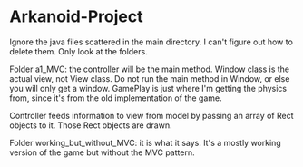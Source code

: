 # Arkanoid-Project
Ignore the java files scattered in the main directory. I can't figure out how to delete them.
Only look at the folders.


Folder a1_MVC: the controller will be the main method. Window class is the actual view, not View class.
Do not run the main method in Window, or else you will only get a window.
GamePlay is just where I'm getting the physics from, since it's from the old implementation of the game. 

Controller feeds information to view from model by passing an array of Rect objects to it. Those Rect objects are drawn. 

Folder working_but_without_MVC: it is what it says. It's a mostly working version of the game but without the MVC pattern.

